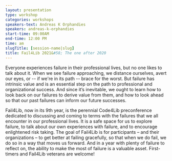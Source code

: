 ```yaml
---
layout: presentation
type: workshop
categories: workshops
speakers-text: Andreas K Orphandies
speakers: andreas-k-orphandies
start-time: 09:00AM
end-time: 12:00 PM
time: am
slugTitle: [session-name|slug]
title: Fail4Lib 2021&#58; The one after 2020
---
```

<p>Everyone experiences failure in their professional lives, but no one likes to talk about it. When we see failure approaching, we distance ourselves, avert our eyes, or -- if we're in its path -- brace for the worst. But failure has intrinsic value and is an essential step on the path to professional and organizational success. And since it&rsquo;s inevitable, we ought to learn how to look back on our failures to derive value from them, and how to look ahead so that our past failures can inform our future successes.</p>
<p>Fail4Lib, now in its 9th year, is the perennial Code4Lib preconference dedicated to discussing and coming to terms with the failures that we all encounter in our professional lives. It is a safe space for us to explore failure, to talk about our own experiences with failure, and to encourage enlightened risk taking. The goal of Fail4Lib is for participants &ndash; and their organizations &ndash; to get better at failing gracefully, so that when we do fail, we do so in a way that moves us forward. And in a year with plenty of failure to reflect on, the ability to make the most of failure is a valuable asset. First-timers and Fail4Lib veterans are welcome!</p>
